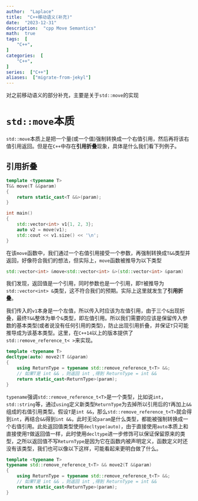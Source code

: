 ```yaml
---
author:  "Laplace" 
title:  "C++移动语义(补充)"
date:  "2023-12-31"
description:  "cpp Move Semantics"
math:  true
tags:  [
    "C++",
]
categories:  [
    "C++",
]
series:  ["C++"]
aliases:  ["migrate-from-jekyl"]
---
```


对之前移动语义的部分补充，主要是关于`std::move`的实现

<!--more-->

# `std::move`本质

`std::move`本质上是把一个量(或一个值)强制转换成一个右值引用，然后再将该右值引用返回。但是在`C++`中存在**引用折叠**现象，具体是什么我们看下列例子。

## 引用折叠

```cpp
template <typename T>
T&& move(T &&param)
{
    return static_cast<T &&>(param);
}

int main()
{
    std::vector<int> v1{1, 2, 3};
    auto v2 = move(v1);
    std::cout << v1.size() << '\n';
}
```

在该`move`函数中，我们通过一个右值引用接受一个参数，再强制转换成`T&&`类型并返回，好像符合我们的想法，但实际上，`move`函数被推导为以下类型

```cpp
std::vector<int> &move<std::vector<int> &>(std::vector<int> &param)
```

我们发现，返回值是一个引用，同时参数也是一个引用，即`T`被推导为`std::vector<int> &`类型，这不符合我们的预期。实际上这里就发生了**引用折叠**。

我们传入的`v1`本身是一个左值，所以传入时应该为左值引用，由于三个`&`出现折叠，最终`T&&`整体为单个`&`类型，即左值引用。所以我们需要的应该是保留传入参数的基本类型(或者说没有任何引用的类型)，防止出现引用折叠，并保证`T`只可能推导成为该基本类型。这里，在`C++14`以上的版本提供了`std::remove_reference_t< >`来实现。

```cpp
template <typename T>
decltype(auto) move2(T &&param)
{
    using ReturnType = typename std::remove_reference_t<T> &&;
    // 如果T是 int && ，则返回 int ,得到 ReturnType = int &&
	return static_cast<ReturnType>(param);
}
```

`typename`强调`std::remove_reference_t<T>`是一个类型，比如说`int`，`std::string`等，通过`using`定义新类型`ReturnType`为去掉所以引用后的`T`再加上`&&`组成的右值引用类型。假设`T`是`int &&`，那么`std::remove_reference_t<T>`就会得到`int`，再结合`&&`得到`int &&`，此时无论`param`是什么类型，都能被强制转换成一个右值引用。此处返回值类型使用`decltype(auto)`，由于直接使用`auto`本质上和直接使用`T`做返回值一样，此时使用`decltype`进一步修饰可以保证保留原来的类型，之所以返回值不写`ReturnType`是因为它在函数内被声明定义，函数定义时还没有该类型，我们也可以像以下这样，可能看起来更明白做了什么。

```cpp
template <typename T>
typename std::remove_reference_t<T> && move2(T &&param)
{
    using ReturnType = typename std::remove_reference_t<T> &&;
    // 如果T是 int && ，则返回 int ,得到 ReturnType = int &&
	return static_cast<ReturnType>(param);
}
```

